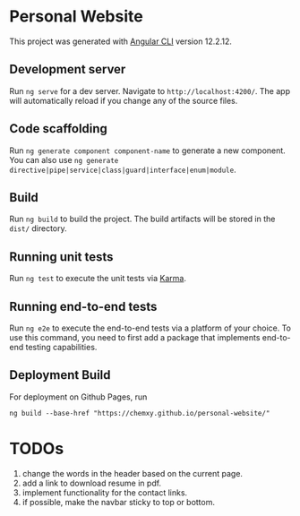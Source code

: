 # Personal Website

This project was generated with [Angular CLI](https://github.com/angular/angular-cli) version 12.2.12.


## Development server

Run `ng serve` for a dev server. Navigate to `http://localhost:4200/`. The app will automatically reload if you change any of the source files.

## Code scaffolding

Run `ng generate component component-name` to generate a new component. You can also use `ng generate directive|pipe|service|class|guard|interface|enum|module`.

## Build

Run `ng build` to build the project. The build artifacts will be stored in the `dist/` directory.

## Running unit tests

Run `ng test` to execute the unit tests via [Karma](https://karma-runner.github.io).

## Running end-to-end tests

Run `ng e2e` to execute the end-to-end tests via a platform of your choice. To use this command, you need to first add a package that implements end-to-end testing capabilities.

## Deployment Build

For deployment on Github Pages, run 

```ng build --base-href "https://chemxy.github.io/personal-website/"```

# TODOs

1. change the words in the header based on the current page.
2. add a link to download resume in pdf.
3. implement functionality for the contact links.
4. if possible, make the navbar sticky to top or bottom.
